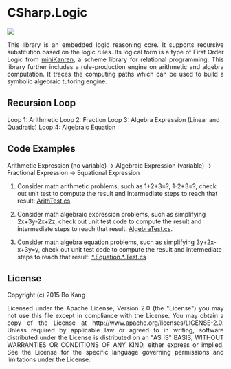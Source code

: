 # CSharp.Logic

[![](https://travis-ci.org/buptkang/CSharp.Logic.png)](https://travis-ci.org/buptkang/CSharp.Logic)
 
<p align="justify">
This library is an embedded logic reasoning core. It supports recursive substitution based on the logic rules. Its logical form is a type of First Order Logic from <a href="https://github.com/miniKanren/miniKanren">miniKanren</a>, a scheme library for relational programming. This library further includes a rule-production engine on arithmetic and algebra computation. It traces the computing paths which can be used to build a symbolic algebraic tutoring engine.
</p>

## Recursion Loop

Loop 1: Arithmetic
Loop 2: Fraction
Loop 3: Algebra Expression (Linear and Quadratic)
Loop 4: Algebraic Equation

## Code Examples

Arithmetic Expression (no variable) -> Algebraic Expression (variable) ->
Fractional Expression  -> Equational Expression

1. Consider math arithmetic problems, such as 1+2+3=?, 1-2*3=?, check out unit test to compute the result and intermediate steps to reach that result: [ArithTest.cs](https://github.com/buptkang/CSharp.Logic/tree/master/Test/0.Logic.Arithmetic).

2. Consider math algebraic expression problems, such as simplifying 2x+3y-2x+2z, check out unit test code to compute the result and intermediate steps to reach that result: [AlgebraTest.cs](https://github.com/buptkang/CSharp.Logic/tree/master/Test/1.Logic.Algebra).

3. Consider math algebra equation problems, such as simplifying 3y+2x-x+3y=y, check out unit test code to compute the result and intermediate steps to reach that result:
[\*.Equation.\*.Test.cs](https://github.com/buptkang/CSharp.Logic/tree/master/Test/2.Logic.Equation)

## License

Copyright (c) 2015 Bo Kang
<p align="justify">
Licensed under the Apache License, Version 2.0 (the "License") you may not use this file except in compliance with the License. You may obtain a copy of the License at http://www.apache.org/licenses/LICENSE-2.0. Unless required by applicable law or agreed to in writing, software distributed under the License is distributed on an "AS IS" BASIS, WITHOUT WARRANTIES OR CONDITIONS OF ANY KIND, either express or implied. See the License for the specific language governing permissions and limitations under the License.
</p>
